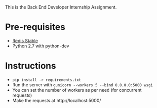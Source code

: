 This is the Back End Developer Internship Assignment.  

# Pre-requisites
- [Redis Stable](http://redis.io/topics/quickstart)
- Python 2.7 with python-dev

# Instructions
- `pip install -r requirements.txt`
- Run the server with `gunicorn --workers 5 --bind 0.0.0.0:5000 wsgi`
- You can set the number of workers as per need (for concurrent requests)
- Make the requests at http://localhost:5000/
